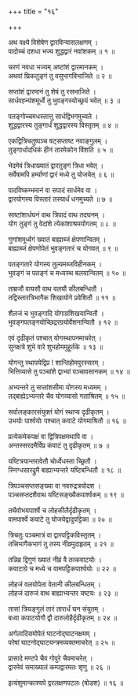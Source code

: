 +++
title = "१६"

+++
  
  
  
  
अथ वक्ष्ये विशेषेण द्वारविन्यासलक्षणम् ।  
पादोच्चं दशधा भज्य शुद्धद्वारं नवांशकम् ॥ १ ॥  
  
चरणं नवधा भज्यम् अष्टांशं द्वारमानकम् ।  
अथवां घ्रिकतुङ्गं तु वसुभागविभाजिते ॥ २ ॥  
  
सप्तांशं द्वारमानं तु शेषं तु रसभाजिते ।  
सार्धवह्न्यंशमूर्ध्वे तु भुवङ्गस्योच्छ्रयं भवेत् ॥ ३ ॥  
  
पतङ्गोच्चमधस्तात्तु सार्धद्विभगमुच्यते ।  
शुद्धद्वारस्य तुङ्गार्धं शुद्धद्वारस्य विस्तृतम् ॥ ४ ॥  
  
एकद्वित्रिचतुष्पञ्च षट्सप्ताष्ट नवाङ्गुलम् ।  
तुङ्गार्धादधिकं हीनं तारमेकोन विंशति ॥ ५ ॥  
  
भेदमेवं त्रिधाख्यातं द्वारतुङ्गं त्रिधा भवेत् ।  
सर्वेषामपि हर्म्याणां द्वारं मध्ये तु योजयेत् ॥ ६ ॥  
  
पादविष्कम्भमानं वा सपादं सार्धमेव वा ।  
द्वारयोगस्य विस्तारं तस्यार्धं धनमुच्यते ॥ ७ ॥  
  
साष्टांशार्धघनं वाथ त्रिपादं वाथ तदघनम् ।  
योग तुङ्गं तु वेदांशे त्येकांशाश्रमयोगतम् ॥ ८ ॥  
  
गुणांशमूर्ध्वगं ख्यातं बाह्याब्जं क्षेपणान्वितम् ।  
बाह्याब्जं क्षेपणोपेतं भुवङ्गतारं च योगवत् ॥ ९ ॥  
  
पतङ्गतारे योगस्य तुल्यमब्जविहीनकम् ।  
भुवङ्गं च पतङ्गं च मध्यस्थ बलयान्वितम् ॥ १० ॥  
  
ताम्रजौ वायसौ वाथ वलयौ कीलबन्धितौ ।  
तद्विस्तारत्रिभागैक शिखायोगे प्रवेशितौ ॥ ११ ॥  
  
शैलजं च भुवङ्गादि योगाग्रशिखयान्वितौ ।  
भुवङ्गपतङ्गयोच्छिद्ररग्रयोर्वेशनान्वितौ ॥ १२ ॥  
  
एवं दृढीकृतं पश्चात् योगस्थापनमाचरेत् ।  
सुनक्षत्रे शुभे वारे शुभहोममुहूर्तके ॥ १३ ॥  
  
योगन्तु स्थापयेद्विप्र ! शान्तिहोमपुरस्सरम् ।  
भित्तिव्यासे तु पञ्चांशे द्वाभ्यां पञ्चावसानकम् ॥ १४ ॥  
  
अभ्यन्तरे तु सप्तांशसीमा योगस्य मध्यमम् ।  
तद्बाह्येऽभ्यन्तरे चैव योगव्यासो गताश्रितम् ॥ १५ ॥  
  
सर्वालङ्कारसंयुक्तं योगं स्थाप्य दृढीकृतम् ।  
उभयोः पार्श्वयोः पश्चात् कवाटे योगमाश्रितौ ॥ १६ ॥  
  
प्रत्येकमेकपक्षं वा द्वित्रिपक्षमथापि वा ।  
अन्तस्सरदमैर्विप्र कंवाटं तु दृढीकृतम् ॥ ७ ॥  
  
यष्टित्रयान्तरावेतौ चोर्ध्वेधस्ता च्छ्रितौ ।  
स्निग्धसारद्रुमै बाह्याभ्यन्तरे यष्टिबन्धितौ ॥ १८ ॥  
  
त्रिपञ्चसप्तसङ्ख्या वा नवरुद्रत्रयोदश ।  
पञ्चसप्तदशैवाथ यष्टिसङ्ख्यैकपार्श्वकम् ॥ १९ ॥  
  
तथैवोभयपार्श्वे च लोहकीलैर्दृढीकृतम् ।  
वामपार्श्वे कवाटे तु योजयेद्वादुपट्टिका ॥ २० ॥  
  
त्रिचतुः पञ्चमात्रं वा द्वारपट्टिकविस्तृतम् ।  
तत्त्रिभागैकभागं तु तस्य नीव्रमुदाहृतम् ॥ २१ ॥  
  
तन्निव्र द्विगुणं ख्यातं नीव्रं वै तत्कवाटयोः ।  
कवाटाग्रे च मध्ये च वामपट्टिकपार्श्वयोः ॥ २२ ॥  
  
लोहजं वलयोपेता वेतानी कीलबन्धितम् ।  
लोहजं दारुजं वाथ बाह्याभ्यन्तर यष्टयः ॥ २३ ॥  
  
तासां त्रियङ्गुलं तारं तारार्धं घन संयुतम् ।  
बध्वा कपाटयोगौ द्वौ दारुलोहैर्दृढीकृतम् ॥ २४ ॥  
  
अर्गलादिसमोपेतं घाटनोद्घाटनक्षमम् ।  
परेषां घाटनोद्घाटयन्त्रमव्यक्तमाचरेत् ॥ २५ ॥  
  
प्रासादे मण्टपे चैव गोपुरे चैवमाचरेत् ।  
द्वारमेवं समाख्यातं कम्पद्वारमतः शृणु ॥ २६ ॥  
  
  
इत्यंशुमान्काश्यपे द्वरलक्षणपटलः (षोडश) ॥ १६ ॥  